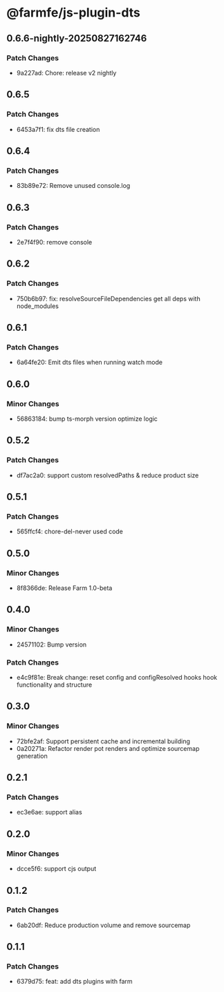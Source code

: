 # @farmfe/js-plugin-dts

## 0.6.6-nightly-20250827162746

### Patch Changes

- 9a227ad: Chore: release v2 nightly

## 0.6.5

### Patch Changes

- 6453a7f1: fix dts file creation

## 0.6.4

### Patch Changes

- 83b89e72: Remove unused console.log

## 0.6.3

### Patch Changes

- 2e7f4f90: remove console

## 0.6.2

### Patch Changes

- 750b6b97: fix: resolveSourceFileDependencies get all deps with node_modules

## 0.6.1

### Patch Changes

- 6a64fe20: Emit dts files when running watch mode

## 0.6.0

### Minor Changes

- 56863184: bump ts-morph version optimize logic

## 0.5.2

### Patch Changes

- df7ac2a0: support custom resolvedPaths & reduce product size

## 0.5.1

### Patch Changes

- 565ffcf4: chore-del-never used code

## 0.5.0

### Minor Changes

- 8f8366de: Release Farm 1.0-beta

## 0.4.0

### Minor Changes

- 24571102: Bump version

### Patch Changes

- e4c9f81e: Break change: reset config and configResolved hooks hook functionality and structure

## 0.3.0

### Minor Changes

- 72bfe2af: Support persistent cache and incremental building
- 0a20271a: Refactor render pot renders and optimize sourcemap generation

## 0.2.1

### Patch Changes

- ec3e6ae: support alias

## 0.2.0

### Minor Changes

- dcce5f6: support cjs output

## 0.1.2

### Patch Changes

- 6ab20df: Reduce production volume and remove sourcemap

## 0.1.1

### Patch Changes

- 6379d75: feat: add dts plugins with farm
